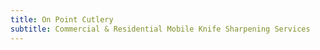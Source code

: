 ```yaml
---
title: On Point Cutlery
subtitle: Commercial & Residential Mobile Knife Sharpening Services
---
```

